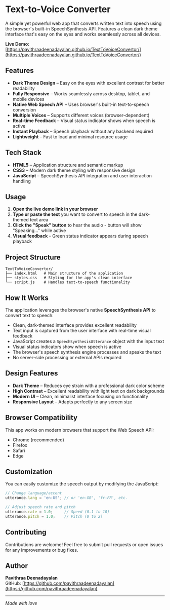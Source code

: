 # Text-to-Voice Converter

A simple yet powerful web app that converts written text into speech using the browser's built-in SpeechSynthesis API. Features a clean dark theme interface that's easy on the eyes and works seamlessly across all devices.

**Live Demo:** [https://pavithraadeenadayalan.github.io/TextToVoiceConvertor/](https://pavithraadeenadayalan.github.io/TextToVoiceConvertor/)

## Features

- **Dark Theme Design** – Easy on the eyes with excellent contrast for better readability
- **Fully Responsive** – Works seamlessly across desktop, tablet, and mobile devices
- **Native Web Speech API** – Uses browser's built-in text-to-speech conversion
- **Multiple Voices** – Supports different voices (browser-dependent)
- **Real-time Feedback** – Visual status indicator shows when speech is active
- **Instant Playback** – Speech playback without any backend required
- **Lightweight** – Fast to load and minimal resource usage

## Tech Stack

- **HTML5** – Application structure and semantic markup
- **CSS3** – Modern dark theme styling with responsive design
- **JavaScript** – SpeechSynthesis API integration and user interaction handling

## Usage

1. **Open the live demo link in your browser**
2. **Type or paste the text** you want to convert to speech in the dark-themed text area
3. **Click the "Speak" button** to hear the audio - button will show "Speaking..." while active
4. **Visual feedback** - Green status indicator appears during speech playback

## Project Structure

```
TextToVoiceConvertor/
├── index.html   # Main structure of the application
├── styles.css   # Styling for the app's clean interface
└── script.js    # Handles text-to-speech functionality
```

## How It Works

The application leverages the browser's native **SpeechSynthesis API** to convert text to speech:

- Clean, dark-themed interface provides excellent readability
- Text input is captured from the user interface with real-time visual feedback
- JavaScript creates a `SpeechSynthesisUtterance` object with the input text
- Visual status indicators show when speech is active
- The browser's speech synthesis engine processes and speaks the text
- No server-side processing or external APIs required

## Design Features

- **Dark Theme** – Reduces eye strain with a professional dark color scheme
- **High Contrast** – Excellent readability with light text on dark backgrounds
- **Modern UI** – Clean, minimalist interface focusing on functionality
- **Responsive Layout** – Adapts perfectly to any screen size

## Browser Compatibility

This app works on modern browsers that support the Web Speech API:
- Chrome (recommended)
- Firefox
- Safari
- Edge

## Customization

You can easily customize the speech output by modifying the JavaScript:

```javascript
// Change language/accent
utterance.lang = 'en-US'; // or 'en-GB', 'fr-FR', etc.

// Adjust speech rate and pitch
utterance.rate = 1.0;     // Speed (0.1 to 10)
utterance.pitch = 1.0;    // Pitch (0 to 2)
```

## Contributing

Contributions are welcome! Feel free to submit pull requests or open issues for any improvements or bug fixes.

## Author

**Pavithraa Deenadayalan**  
GitHub: [https://github.com/pavithraadeenadayalan](https://github.com/pavithraadeenadayalan)

---

*Made with love*
